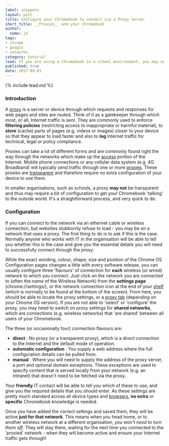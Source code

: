 ```yaml
---
label: snippets
layout: post
title: Configure your Chromebook to connect via a Proxy Server
short_title: __Proxies__ and your Chromebook
author:
  name: jd
tags:
- chrome
- google
- networks
category: tutorial
lead: If you are using a Chromebook in a school environment, you may need to make a few small adjustments to your network settings to successfully connect via a proxy server.
published: true
date: 2017-09-01
---
```

{% include lead.md %}

### Introduction

A [proxy][1] is a server or device through which requests and responses for web pages and sites are routed. Think of it as a gatekeeper through which most, or all, Internet traffic is sent. They are commonly used to enforce __filtering policies__ (restricting access to inappropriate or harmful material), to __store__ (cache) parts of pages (e.g. videos or images) closer to your device so that they appear to load faster and also to __log__ Internet traffic for technical, legal or policy compliance.

Proxies can take a lot of different forms and are commonly found right the way through the networks which make up the [access][2] portion of the Internet. Mobile phone connections or any cellular data system (e.g. 4G Broadband) will typically send traffic through one or more [proxies][3]. These proxies are [transparent][4] and therefore require no extra configuration of your device to use them.

In smaller organisations, such as schools, a proxy __may not__ be transparent and thus may require a bit of configuration to get your Chromebook 'talking' to the outside world. It's a straightforward process, and very quick to do.

### Configuration

If you can connect to the network via an ethernet cable or wireless connection, but websites stubbornly refuse to load - you may be on a network that uses a proxy. The first thing to do is to ask if this is the case. Normally anyone who works with IT in the organisation will be able to tell you whether this is the case and give you the essential details you will need to successfully connect through the proxy.

While the exact wording, colour, shape, size and position of the Chrome OS Configuration pages changes a little with every software release, you can usually configure three 'flavours' of connection for __each__ wireless (or wired) network to which you connect. Just click on the network you are connected to (often the _name_ of the Wireless Network) from the __settings page__ (chrome://settings/), or the network connection icon at the end of your [shelf][5] (which is normally to be found at the bottom of the screen). From here, you should be able to locate the proxy settings, or a [proxy tab][6] (depending on your Chrome OS version). If you are not able to 'select' or 'configure' the proxy, you may need to switch on proxy settings for __shared networks__, which are connections (e.g. wireless networks) that 'are shared' between all users of your Chromebook.


The three (or occasionally four) connection flavours are:
  + __direct__ : No proxy (or a transparent proxy), which is a direct connection to the Internet and the default mode of operation.
  + __automatic configuration__ : You supply a web address where the full configuration details can be pulled from.
  + __manual__ : Where you will need to supply the address of the proxy server, a port and optional domain exceptions. These exceptions are used to specify content that is served locally from your network (e.g. an Intranet) that doesn't need to be fetched via the proxy.
  
Your __friendly__ IT contact will be able to tell you which of these to use, and give you the required details that you should enter. As these settings are pretty much standard across all device types and [browsers][7], __no extra__ or __specific__ Chromebook knowledge is needed.

Once you have added the correct settings and saved them, they will be active __just for that network__. This means when you head home, or to another wireless network at a different organisation, _you won't need to turn them off_. They will stay there, waiting for the next time you connected to the 'proxied' network - when they will become active and ensure your Internet traffic gets through!

  [1]: https://en.wikipedia.org/wiki/Proxy_server "What is a proxy server - Wikipedia"
  [2]: https://en.wikipedia.org/wiki/Internet_access "Internet Access - Wikipedia"
  [3]: http://citeseerx.ist.psu.edu/viewdoc/download?doi=10.1.1.703.4245&rep=rep1&type=pdf "Investigating Transparent Web Proxies in Cellular Networks"
  [4]: https://www.maxcdn.com/one/visual-glossary/transparent-proxy/ "What is a Transparent Proxy?"
  [5]: https://support.google.com/chromebook/answer/3113576 "Customise your Chrome OS Desktop"
  [6]: https://www.schooltechnician.co.uk/configure-google-chromebook-proxy-server/ "Configure your Google Chromebook to use a Proxy Server"
  [7]: http://www.wikihow.com/Change-Proxy-Settings "How to Change Proxy Settings"